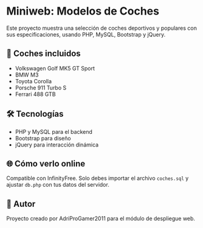 # Miniweb: Modelos de Coches

Este proyecto muestra una selección de coches deportivos y populares con sus especificaciones, usando PHP, MySQL, Bootstrap y jQuery.

## 🚗 Coches incluidos
- Volkswagen Golf MK5 GT Sport
- BMW M3
- Toyota Corolla
- Porsche 911 Turbo S
- Ferrari 488 GTB

## 🛠️ Tecnologías
- PHP y MySQL para el backend
- Bootstrap para diseño
- jQuery para interacción dinámica

## 🌐 Cómo verlo online
Compatible con InfinityFree. Solo debes importar el archivo `coches.sql` y ajustar `db.php` con tus datos del servidor.

## 📍 Autor
Proyecto creado por AdriProGamer2011 para el módulo de despliegue web.
